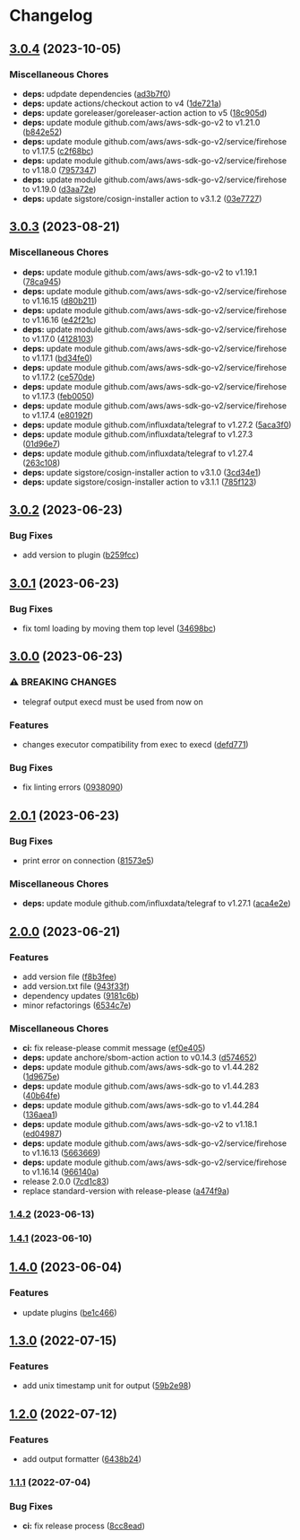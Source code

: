 # Changelog


## [3.0.4](https://github.com/muhlba91/telegraf-output-kinesis-data-firehose/compare/v3.0.3...v3.0.4) (2023-10-05)


### Miscellaneous Chores

* **deps:** udpdate dependencies ([ad3b7f0](https://github.com/muhlba91/telegraf-output-kinesis-data-firehose/commit/ad3b7f0410a0fccc634bb877a9c4805ed0bb710e))
* **deps:** update actions/checkout action to v4 ([1de721a](https://github.com/muhlba91/telegraf-output-kinesis-data-firehose/commit/1de721aba0ed5e66832f1d7ec2395bbdf5417700))
* **deps:** update goreleaser/goreleaser-action action to v5 ([18c905d](https://github.com/muhlba91/telegraf-output-kinesis-data-firehose/commit/18c905d69bf3246f3230c9e6335b4ede23399512))
* **deps:** update module github.com/aws/aws-sdk-go-v2 to v1.21.0 ([b842e52](https://github.com/muhlba91/telegraf-output-kinesis-data-firehose/commit/b842e52688a784cabec6be8e4be74008f7d23af4))
* **deps:** update module github.com/aws/aws-sdk-go-v2/service/firehose to v1.17.5 ([c2f68bc](https://github.com/muhlba91/telegraf-output-kinesis-data-firehose/commit/c2f68bc1e063f9b8932d47ebfc93413a9c01add0))
* **deps:** update module github.com/aws/aws-sdk-go-v2/service/firehose to v1.18.0 ([7957347](https://github.com/muhlba91/telegraf-output-kinesis-data-firehose/commit/79573479ce43643f03c43b9e7743de2065a9c977))
* **deps:** update module github.com/aws/aws-sdk-go-v2/service/firehose to v1.19.0 ([d3aa72e](https://github.com/muhlba91/telegraf-output-kinesis-data-firehose/commit/d3aa72e5e3213903ee0ed9ace2a0488865d958f5))
* **deps:** update sigstore/cosign-installer action to v3.1.2 ([03e7727](https://github.com/muhlba91/telegraf-output-kinesis-data-firehose/commit/03e77270c466909957671a8dd6b151da3c3c0201))

## [3.0.3](https://github.com/muhlba91/telegraf-output-kinesis-data-firehose/compare/v3.0.2...v3.0.3) (2023-08-21)


### Miscellaneous Chores

* **deps:** update module github.com/aws/aws-sdk-go-v2 to v1.19.1 ([78ca945](https://github.com/muhlba91/telegraf-output-kinesis-data-firehose/commit/78ca9459a8b5745d4fb07cc8e10a316efd0c3899))
* **deps:** update module github.com/aws/aws-sdk-go-v2/service/firehose to v1.16.15 ([d80b211](https://github.com/muhlba91/telegraf-output-kinesis-data-firehose/commit/d80b211639d38993b0ec6d395b6c21cbad04f67a))
* **deps:** update module github.com/aws/aws-sdk-go-v2/service/firehose to v1.16.16 ([e42f21c](https://github.com/muhlba91/telegraf-output-kinesis-data-firehose/commit/e42f21c4e8f5b73c149e153b5e63d345b2bf2890))
* **deps:** update module github.com/aws/aws-sdk-go-v2/service/firehose to v1.17.0 ([4128103](https://github.com/muhlba91/telegraf-output-kinesis-data-firehose/commit/4128103aa2296f5c4fbcfd42f0c80a4215433e2d))
* **deps:** update module github.com/aws/aws-sdk-go-v2/service/firehose to v1.17.1 ([bd34fe0](https://github.com/muhlba91/telegraf-output-kinesis-data-firehose/commit/bd34fe0e83a9b9f5a953889e72ed4bae4122bb14))
* **deps:** update module github.com/aws/aws-sdk-go-v2/service/firehose to v1.17.2 ([ce570de](https://github.com/muhlba91/telegraf-output-kinesis-data-firehose/commit/ce570dea3652043774d31730b8303ce6819728b6))
* **deps:** update module github.com/aws/aws-sdk-go-v2/service/firehose to v1.17.3 ([feb0050](https://github.com/muhlba91/telegraf-output-kinesis-data-firehose/commit/feb0050d1dad0ec9beb585cd517d17ec6674fb53))
* **deps:** update module github.com/aws/aws-sdk-go-v2/service/firehose to v1.17.4 ([e80192f](https://github.com/muhlba91/telegraf-output-kinesis-data-firehose/commit/e80192fae3f8c8be42baa254d9dc16f416c4f466))
* **deps:** update module github.com/influxdata/telegraf to v1.27.2 ([5aca3f0](https://github.com/muhlba91/telegraf-output-kinesis-data-firehose/commit/5aca3f0bc46fbb3a72486c7349b2f9ea2f08d55f))
* **deps:** update module github.com/influxdata/telegraf to v1.27.3 ([01d96e7](https://github.com/muhlba91/telegraf-output-kinesis-data-firehose/commit/01d96e772253c09c9c7a1411fd669a9a4fe9a9d5))
* **deps:** update module github.com/influxdata/telegraf to v1.27.4 ([263c108](https://github.com/muhlba91/telegraf-output-kinesis-data-firehose/commit/263c1086c71b48ba26d39f165c488ab6cee06db1))
* **deps:** update sigstore/cosign-installer action to v3.1.0 ([3cd34e1](https://github.com/muhlba91/telegraf-output-kinesis-data-firehose/commit/3cd34e1b8cdbec439ff4f5bbb3d6e67e5cadc1cb))
* **deps:** update sigstore/cosign-installer action to v3.1.1 ([785f123](https://github.com/muhlba91/telegraf-output-kinesis-data-firehose/commit/785f123bb5b44472f254609491eea9cc542d738b))

## [3.0.2](https://github.com/muhlba91/telegraf-output-kinesis-data-firehose/compare/v3.0.1...v3.0.2) (2023-06-23)


### Bug Fixes

* add version to plugin ([b259fcc](https://github.com/muhlba91/telegraf-output-kinesis-data-firehose/commit/b259fcc3accd3705638a139c2cc0f5b3327b6699))

## [3.0.1](https://github.com/muhlba91/telegraf-output-kinesis-data-firehose/compare/v3.0.0...v3.0.1) (2023-06-23)


### Bug Fixes

* fix toml loading by moving them top level ([34698bc](https://github.com/muhlba91/telegraf-output-kinesis-data-firehose/commit/34698bc8a414af5ec5e22568d63121830dc523e0))

## [3.0.0](https://github.com/muhlba91/telegraf-output-kinesis-data-firehose/compare/v2.0.1...v3.0.0) (2023-06-23)


### ⚠ BREAKING CHANGES

* telegraf output execd must be used from now on

### Features

* changes executor compatibility from exec to execd ([defd771](https://github.com/muhlba91/telegraf-output-kinesis-data-firehose/commit/defd771e7ad2ae3e3bb07ffa0f3f2892c5d112b5))


### Bug Fixes

* fix linting errors ([0938090](https://github.com/muhlba91/telegraf-output-kinesis-data-firehose/commit/093809081bcb05282260a9cf8befbeb9db3aaacd))

## [2.0.1](https://github.com/muhlba91/telegraf-output-kinesis-data-firehose/compare/v2.0.0...v2.0.1) (2023-06-23)


### Bug Fixes

* print error on connection ([81573e5](https://github.com/muhlba91/telegraf-output-kinesis-data-firehose/commit/81573e573d8418589b8779b94971f787ba5496d2))


### Miscellaneous Chores

* **deps:** update module github.com/influxdata/telegraf to v1.27.1 ([aca4e2e](https://github.com/muhlba91/telegraf-output-kinesis-data-firehose/commit/aca4e2e9debc8d7b184e16d2ad86af52b691a61c))

## [2.0.0](https://github.com/muhlba91/telegraf-output-kinesis-data-firehose/compare/v1.4.2...v2.0.0) (2023-06-21)


### Features

* add version file ([f8b3fee](https://github.com/muhlba91/telegraf-output-kinesis-data-firehose/commit/f8b3fee9407ef672a8685c999799d9502697f11b))
* add version.txt file ([943f33f](https://github.com/muhlba91/telegraf-output-kinesis-data-firehose/commit/943f33fb146bd17b4ba28c11f2563234c630eefb))
* dependency updates ([9181c6b](https://github.com/muhlba91/telegraf-output-kinesis-data-firehose/commit/9181c6ba356005ac3870eae58819182cf1563892))
* minor refactorings ([6534c7e](https://github.com/muhlba91/telegraf-output-kinesis-data-firehose/commit/6534c7ef51a6516782f20706354a9a1df46d9c9d))


### Miscellaneous Chores

* **ci:** fix release-please commit message ([ef0e405](https://github.com/muhlba91/telegraf-output-kinesis-data-firehose/commit/ef0e405e6c3eb7c2570f501e15117e171fb7cffb))
* **deps:** update anchore/sbom-action action to v0.14.3 ([d574652](https://github.com/muhlba91/telegraf-output-kinesis-data-firehose/commit/d5746520bd20dc7fbd08dda3bcdb23128358a2f0))
* **deps:** update module github.com/aws/aws-sdk-go to v1.44.282 ([1d9675e](https://github.com/muhlba91/telegraf-output-kinesis-data-firehose/commit/1d9675e9b476cf1c43e56a1afa8a452f38c8b72e))
* **deps:** update module github.com/aws/aws-sdk-go to v1.44.283 ([40b64fe](https://github.com/muhlba91/telegraf-output-kinesis-data-firehose/commit/40b64fef30c427da99e1ab19edcc752cdb377fe5))
* **deps:** update module github.com/aws/aws-sdk-go to v1.44.284 ([136aea1](https://github.com/muhlba91/telegraf-output-kinesis-data-firehose/commit/136aea148e4265d1106231de84d48e2b110ae3a3))
* **deps:** update module github.com/aws/aws-sdk-go-v2 to v1.18.1 ([ed04987](https://github.com/muhlba91/telegraf-output-kinesis-data-firehose/commit/ed04987a6c6a31e34002fef04b78b3cb8b2678e8))
* **deps:** update module github.com/aws/aws-sdk-go-v2/service/firehose to v1.16.13 ([5663669](https://github.com/muhlba91/telegraf-output-kinesis-data-firehose/commit/56636699960910bd0266a3133b2d308ad3eb8b13))
* **deps:** update module github.com/aws/aws-sdk-go-v2/service/firehose to v1.16.14 ([966140a](https://github.com/muhlba91/telegraf-output-kinesis-data-firehose/commit/966140aa09fdd3857a1d90a7021355ba22985957))
* release 2.0.0 ([7cd1c83](https://github.com/muhlba91/telegraf-output-kinesis-data-firehose/commit/7cd1c83f3740bdfc3cacdd62afe2233b463a6754))
* replace standard-version with release-please ([a474f9a](https://github.com/muhlba91/telegraf-output-kinesis-data-firehose/commit/a474f9aec16219d8bc26ad7513f929f180263cbc))

### [1.4.2](https://github.com/muhlba91/telegraf-output-kinesis-data-firehose/compare/v1.4.1...v1.4.2) (2023-06-13)

### [1.4.1](https://github.com/muhlba91/telegraf-output-kinesis-data-firehose/compare/v1.4.0...v1.4.1) (2023-06-10)

## [1.4.0](https://github.com/muhlba91/telegraf-output-kinesis-data-firehose/compare/v1.3.0...v1.4.0) (2023-06-04)


### Features

* update plugins ([be1c466](https://github.com/muhlba91/telegraf-output-kinesis-data-firehose/commit/be1c4662aee33e63c4de4f521bb24254c50b36a5))

## [1.3.0](https://github.com/muhlba91/telegraf-output-kinesis-data-firehose/compare/v1.2.0...v1.3.0) (2022-07-15)


### Features

* add unix timestamp unit for output ([59b2e98](https://github.com/muhlba91/telegraf-output-kinesis-data-firehose/commit/59b2e9826162863932bea1a7c202fefb67fde958))

## [1.2.0](https://github.com/muhlba91/telegraf-output-kinesis-data-firehose/compare/v1.1.1...v1.2.0) (2022-07-12)


### Features

* add output formatter ([6438b24](https://github.com/muhlba91/telegraf-output-kinesis-data-firehose/commit/6438b24e146a13808defeadd59c292db9429b4f4))

### [1.1.1](https://github.com/muhlba91/telegraf-output-kinesis-data-firehose/compare/v1.1.0...v1.1.1) (2022-07-04)


### Bug Fixes

* **ci:** fix release process ([8cc8ead](https://github.com/muhlba91/telegraf-output-kinesis-data-firehose/commit/8cc8eadb774d9f1742d647d9c6f97a602820685d))
